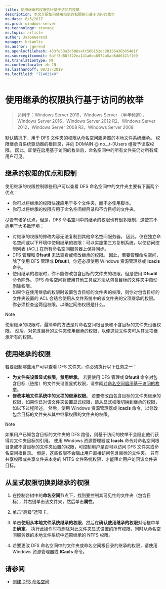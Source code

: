 ```yaml
---
title: 使用继承的权限执行基于访问的枚举
description: 本文介绍如何使用继承的权限执行基于访问的枚举
ms.date: 6/5/2017
ms.prod: windows-server
ms.technology: storage
ms.topic: article
author: JasonGerend
manager: brianlic
ms.author: jgerend
ms.openlocfilehash: 433fe53a3d580aafc50b152ec20156436b05481f
ms.sourcegitcommit: 6aff3d88ff22ea141a6ea6572a5ad8dd6321f199
ms.translationtype: MT
ms.contentlocale: zh-CN
ms.lasthandoff: 09/27/2019
ms.locfileid: "71402140"
---
```

# <a name="using-inherited-permissions-with-access-based-enumeration"></a>使用继承的权限执行基于访问的枚举

> 适用于：Windows Server 2019，Windows Server （半年频道），Windows Server 2016，Windows Server 2012 R2，Windows Server 2012，Windows Server 2008 R2，Windows Server 2008

默认情况下，用于 DFS 文件夹的权限从命名空间服务器的本地文件系统继承。 权限继承自系统驱动器的根目录，并向 DOMAIN @ no__t-0Users 组授予读取权限。 因此，即使在启用基于访问的枚举后，命名空间中的所有文件夹仍对所有域用户可见。

## <a name="advantages-and-limitations-of-inherited-permissions"></a>继承的权限的优点和限制

使用继承的权限控制哪些用户可以查看 DFS 命名空间中的文件夹主要有下面两个优点：

-   你可以将继承的权限快速应用于多个文件夹，而不必使用脚本。
-   你可以将继承的权限应用于命名空间根目录和不含目标的文件夹。

尽管有诸多优点，但是，DFS 命名空间中的继承的权限也有很多限制，这使其不适用于大多数环境：

-   对继承的权限的修改内容无法复制到其他命名空间服务器。 因此，仅在独立命名空间或以下环境中使用继承的权限：可以实施第三方复制系统，以使访问控制列表 (ACL) 在所有命名空间服务器上保持同步。
-   DFS 管理和 **Dfsutil** 无法查看或修改继承的权限。 因此，若要管理命名空间，除了使用 DFS 管理或 **Dfsutil**，你还必须使用 Windows 资源管理器或 **Icacls** 命令。
-   使用继承的权限时，你不能修改包含目标的文件夹的权限，但是使用 **Dfsutil** 命令除外。 DFS 命名空间将使用其他工具或方法从包含目标的文件夹中自动删除权限。
-   如果你在使用继承的权限时设置包含目标的文件夹的权限，则你对包含目标的文件夹设置的 ACL 会结合使用从文件系统中的该文件夹的父项继承的权限。 你必须检查这两组权限，以确定网络权限是什么。

> [!NOTE]
> 使用继承的权限时，最简单的方法是对命名空间根目录和不含目标的文件夹设置权限。 然后，对包含目标的文件夹使用继承的权限，以便这些文件夹可从其父项继承所有的权限。

## <a name="using-inherited-permissions"></a>使用继承的权限

若要限制哪些用户可以查看 DFS 文件夹，你必须执行以下任务之一：

-   **为文件夹设置显式权限，禁用继承。** 若要使用 DFS 管理或 **Dfsutil** 命令对包含目标（链接）的文件夹设置显式权限，请参阅[对命名空间启用基于访问的枚举](enable-access-based-enumeration-on-a-namespace.md)。
-   **修改本地文件系统中的父项的继承权限**。 若要修改由包含目标的文件夹继承的权限，如果你已对该文件夹设置显式权限，请从显式权限切换到继承的权限，如以下过程所述。 然后，使用 Windows 资源管理器或 **Icacls** 命令，以修改包含目标的文件夹从其中继承权限的文件夹的权限。

> [!NOTE]
> 如果用户已知包含目标的文件夹的 DFS 路径，则基于访问的枚举不会阻止他们获得对文件夹目标的引用。 使用 Windows 资源管理器或 **Icacls** 命令对命名空间根目录或不含目标的文件夹设置的权限，可控制用户是否可以访问 DFS 文件夹或命名空间根目录。 但是，这些权限不会阻止用户直接访问包含目标的文件夹。 只有共享权限或共享文件夹本身的 NTFS 文件系统权限，才能阻止用户访问该文件夹目标。

## <a name="to-switch-from-explicit-permissions-to-inherited-permissions"></a>从显式权限切换到继承的权限

1.  在控制台树中的**命名空间**节点下，找到要控制其可见性的文件夹（包含目标），并右键单击该文件夹，然后单击**属性**。

2.  单击“高级”选项卡。

3.  单击**使用从本地文件系统继承的权限**，然后在**确认使用继承的权限**对话框中单击**确定**。 执行此操作时将删除对此文件夹显式设置的所有权限，同时从命名空间服务器的本地文件系统中还原继承的 NTFS 权限。

4.  若要更改 DFS 命名空间中的文件夹或命名空间根目录的继承的权限，请使用 Windows 资源管理器或 **ICacls** 命令。

## <a name="see-also"></a>请参阅

-   [创建 DFS 命名空间](create-a-dfs-namespace.md)